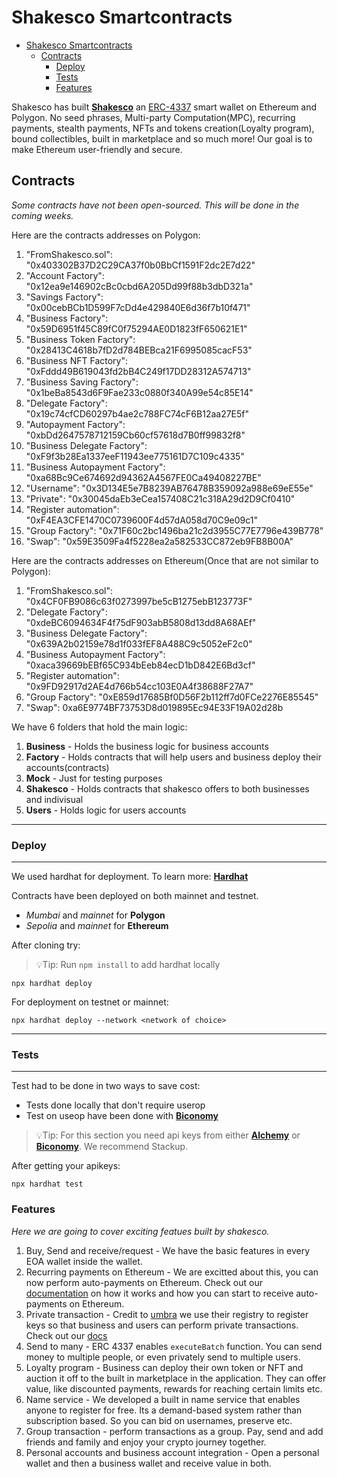 # Shakesco Smartcontracts

- [Shakesco Smartcontracts](#shakesco-smartcontracts)
  - [Contracts](#contracts)
    - [Deploy](#deploy)
    - [Tests](#tests)
    - [Features](#features)

Shakesco has built [__Shakesco__](https://shakesco.com/) an [ERC-4337](https://eips.ethereum.org/EIPS/eip-4337) smart wallet on Ethereum and Polygon. No seed phrases, Multi-party Computation(MPC), recurring payments, stealth payments, NFTs and tokens creation(Loyalty program), bound collectibles, built in marketplace and so much more! Our goal is to make Ethereum user-friendly and secure.

## Contracts

_Some contracts have not been open-sourced. This will be done in the coming weeks._

Here are the contracts addresses on Polygon:

  1. "FromShakesco.sol": "0x403302B37D2C29CA37f0b0BbCf1591F2dc2E7d22"
  2. "Account Factory": "0x12ea9e146902cBc0cbd6A205Dd99f88b3dbD321a"
  3. "Savings Factory": "0x00cebBCb1D599F7cDd4e429840E6d36f7b10f471"
  4. "Business Factory": "0x59D6951f45C89fC0f75294AE0D1823fF650621E1"
  5. "Business Token Factory": "0x28413C4618b7fD2d784BEBca21F6995085cacF53"
  6. "Business NFT Factory": "0xFddd49B619043fd2bB4C249f17DD28312A574713"
  7. "Business Saving Factory": "0x1beBa8543d6F9Fae233c0880f340A99e54c85E14"
  8. "Delegate Factory": "0x19c74cfCD60297b4ae2c788FC74cF6B12aa27E5f"
  9. "Autopayment Factory": "0xbDd2647578712159Cb60cf57618d7B0ff99832f8"
  10. "Business Delegate Factory": "0xF9f3b28Ea1337eeF11943ee775161D7C109c4335"
  11. "Business Autopayment Factory": "0xa68Bc9Ce674692d94362A4567FE0Ca49408227BE"
  12. "Username": "0x3D134E5e7B8239AB76478B359092a988e69eE55e"
  13. "Private": "0x30045daEb3eCea157408C21c318A29d2D9Cf0410"
  14. "Register automation": "0xF4EA3CFE1470C0739600F4d57dA058d70C9e09c1"
  15. "Group Factory": "0x71F60c2bc1496ba21c2d3955C77E7796e439B778"
  16. "Swap": "0x59E3509Fa4f5228ea2a582533CC872eb9FB8B00A"
  
Here are the contracts addresses on Ethereum(Once that are not similar to Polygon):

  1. "FromShakesco.sol": "0x4CF0FB9086c63f0273997be5cB1275ebB123773F"
  2. "Delegate Factory": "0xdeBC6094634F4f75dF903abB5808d13dd8A68AEf"
  3. "Business Delegate Factory": "0x639A2b02159e78d1f033fEF8A488C9c5052eF2c0"
  4. "Business Autopayment Factory": "0xaca39669bEBf65C934bEeb84ecD1bD842E6Bd3cf"
  5. "Register automation": "0x9FD92917d2AE4d766b54cc103E0A4f38688F27A7"
  6. "Group Factory": "0xE859d17685Bf0D56F2b112ff7d0FCe2276E85545"
  7. "Swap": 0xa6E9774BF73753D8d019895Ec94E33F19A02d28b

We have 6 folders that hold the main logic:

1. __Business__ - Holds the business logic for business accounts
2. __Factory__  - Holds contracts that will help users and business deploy their accounts(contracts)
3. __Mock__ - Just for testing purposes
4. __Shakesco__ - Holds contracts that shakesco offers to both businesses and indivisual
5. __Users__ - Holds logic for users accounts

---

### Deploy

---

We used hardhat for deployment. To learn more: [__Hardhat__](https://hardhat.org/tutorial "Hardhat Tutorial")

Contracts have been deployed on both mainnet and testnet.

- _Mumbai_ and _mainnet_ for __Polygon__
- _Sepolia_ and _mainnet_ for __Ethereum__

After cloning try:
> 💡Tip: Run `npm install` to add hardhat locally

```shell
npx hardhat deploy
```

For deployment on testnet or mainnet:

```shell
npx hardhat deploy --network <network of choice>
```

---

### Tests

---

Test had to be done in two ways to save cost:

- Tests done locally that don't require userop
- Test on useop have been done with [__Biconomy__](https://docs.biconomy.io/dashboard "BiconomyAPI")
  
> 💡Tip: For this section you need api keys from either [__Alchemy__](https://www.alchemy.com/learn/account-abstraction "AlchemyAA") or [__Biconomy__](https://docs.biconomy.io/dashboard "BiconomyAPI"). We recommend Stackup.

After getting your apikeys:

```shell
npx hardhat test
```

### Features

_Here we are going to cover exciting featues built by shakesco._

1. Buy, Send and receive/request - We have the basic features in every EOA wallet inside the wallet.
2. Recurring payments on Ethereum - We are excitted about this, you can now perform auto-payments on Ethereum. Check out our [documentation](https://docs.shakesco.com/docs/autopayments/integration/ "auto") on how it works and how you can start to receive auto-payments on Ethereum.
3. Private transaction - Credit to [umbra](https://github.com/ScopeLift/umbra-protocol/) we use their registry to register keys so that business and users can perform private transactions. Check out our [docs](https://docs.shakesco.com/docs/private/integration/ "private")
4. Send to many - ERC 4337 enables `executeBatch` function. You can send money to multiple people, or even privately send to multiple users.
5. Loyalty program - Business can deploy their own token or NFT and auction it off to the built in marketplace in the application. They can offer value, like discounted payments, rewards for reaching certain limits etc.
6. Name service - We developed a built in name service that enables anyone to register for free. Its a demand-based system rather than subscription based. So you can bid on usernames, preserve etc.
7. Group transaction - perform transactions as a group. Pay, send and add friends and family and enjoy your crypto journey together.
8. Personal accounts and business account integration - Open a personal wallet and then a business wallet and receive value in both.
